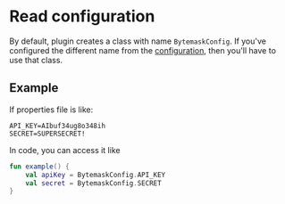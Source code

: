 # Read configuration

By default, plugin creates a class with name `BytemaskConfig`.
If you've configured the different name
from the [configuration](Configure.md "Configure custom file name and class name"), then you'll have to use that class.

## Example

If properties file is like:

```Generic
API_KEY=AIbuf34ug8o348ih
SECRET=SUPERSECRET!
```

In code, you can access it like

```Kotlin
fun example() {
    val apiKey = BytemaskConfig.API_KEY
    val secret = BytemaskConfig.SECRET
}
```
